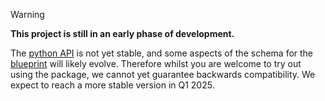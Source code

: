 > [!Warning]
> **This project is still in an early phase of development.**
>
> The [python API](https://c-star.readthedocs.io/en/latest/api.html) is not yet stable, and some aspects of the schema for the [blueprint](https://c-star.readthedocs.io/en/latest/terminology.html#term-blueprint) will likely evolve.
> Therefore whilst you are welcome to try out using the package, we cannot yet guarantee backwards compatibility.
> We expect to reach a more stable version in Q1 2025.
